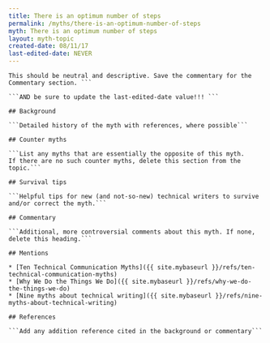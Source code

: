 ```yaml
---
title: There is an optimum number of steps
permalink: /myths/there-is-an-optimum-number-of-steps
myth: There is an optimum number of steps
layout: myth-topic
created-date: 08/11/17
last-edited-date: NEVER
---
```


```A summary description of the myth--no more than a line or two. 
This should be neutral and descriptive. Save the commentary for the 
Commentary section. ```

```AND be sure to update the last-edited-date value!!! ```

## Background

```Detailed history of the myth with references, where possible```

## Counter myths

```List any myths that are essentially the opposite of this myth.
If there are no such counter myths, delete this section from the topic.```

## Survival tips

```Helpful tips for new (and not-so-new) technical writers to survive and/or correct the myth.```

## Commentary

```Additional, more controversial comments about this myth. If none, delete this heading.```

## Mentions

* [Ten Technical Communication Myths]({{ site.mybaseurl }}/refs/ten-technical-communication-myths)
* [Why We Do the Things We Do]({{ site.mybaseurl }}/refs/why-we-do-the-things-we-do)
* [Nine myths about technical writing]({{ site.mybaseurl }}/refs/nine-myths-about-technical-writing)

## References

```Add any addition reference cited in the background or commentary```

